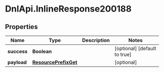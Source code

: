 # DnlApi.InlineResponse200188

## Properties
Name | Type | Description | Notes
------------ | ------------- | ------------- | -------------
**success** | **Boolean** |  | [optional] [default to true]
**payload** | [**ResourcePrefixGet**](ResourcePrefixGet.md) |  | [optional] 


